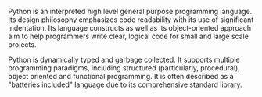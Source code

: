 Python is an interpreted high level general purpose programming language. Its design philosophy emphasizes code readability with its use of significant indentation. Its language constructs as well as its object-oriented approach aim to help programmers write clear, logical code for small and large scale projects.

Python is dynamically typed and garbage collected. It supports multiple programming paradigms, including structured (particularly, procedural), object oriented and functional programming. It is often described as a "batteries included" language due to its comprehensive standard library.